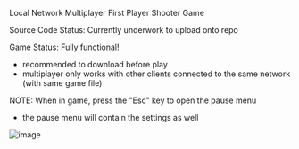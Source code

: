 Local Network Multiplayer First Player Shooter Game

Source Code Status: Currently underwork to upload onto repo

Game Status: Fully functional!
- recommended to download before play
- multiplayer only works with other clients connected to the same network (with same game file)

NOTE: When in game, press the "Esc" key to open the pause menu
- the pause menu will contain the settings as well

![image](https://user-images.githubusercontent.com/44034888/162910378-d0d8b781-d75a-41bd-8d4d-d4f5024c953e.png)
